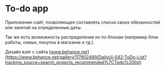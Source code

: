 # To-do app

Приложение-сайт, позволяющее составлять списки своих обязанностей или занятий на определенные даты. 

Так же есть возможность распределения их по блокам (например блок работы, семьи, покупок в магазине и тд.). 

Дизайн взят с сайта [www.behance.net](https://www.behance.net/gallery/117902499/DailyUi-042-ToDo-List?tracking_source=search_projects_recommended%7CTodo%20list)